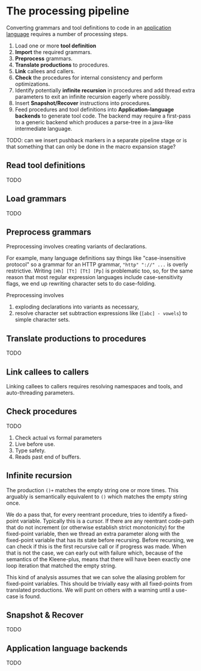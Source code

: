 # The processing pipeline

Converting grammars and tool definitions to code in an
[application language](glossary.md#application_language) requires a number of processing steps.

1. Load one or more **tool definition**
2. **Import** the required grammars.
3. **Preprocess** grammars.
4. **Translate productions** to procedures.
5. **Link** callees and callers.
6. **Check** the procedures for internal consistency and perform
   optimizations.
7. Identify potentially **infinite recursion** in procedures and
   add thread extra parameters to exit an infinite recursion eagerly
   where possibly.
8. Insert **Snapshot/Recover** instructions into procedures.
9. Feed procedures and tool definitions into **Application-language backends**
   to generate tool code.  The backend may require a first-pass to a generic
   backend which produces a parse-tree in a java-like intermediate language.

TODO: can we insert pushback markers in a separate pipeline stage or is that
something that can only be done in the macro expansion stage?

## Read tool definitions

TODO

## Load grammars

TODO

## Preprocess grammars

Preprocessing involves creating variants of declarations.

For example, many language definitions say things like
"case-insensitive protocol" so a grammar for an HTTP grammar, `"http"
"://" ...` is overly restrictive.  Writing `[Hh] [Tt] [Tt] [Pp]` is
problematic too, so, for the same reason that most regular expression
languages include case-sensitivity flags, we end up rewriting
character sets to do case-folding.

Preprocessing involves

1. exploding declarations into variants as necessary,
2. resolve character set subtraction expressions like (`[abc] - vowels`)
   to simple character sets.

## Translate productions to procedures

TODO

## Link callees to callers

Linking callees to callers requires resolving namespaces and tools,
and auto-threading parameters.

## Check procedures

TODO

1. Check actual vs formal parameters
2. Live before use.
3. Type safety.
4. Reads past end of buffers.

## Infinite recursion

The production `()+` matches the empty string one or more times.
This arguably is semantically equivalent to `()` which matches the
empty string once.

We do a pass that, for every reentrant procedure, tries to identify a
fixed-point variable.  Typically this is a cursor.  If there are any
reentrant code-path that do not increment (or otherwise establish
strict monotonicity) for the fixed-point variable, then we thread an
extra parameter along with the fixed-point variable that has its state
before recursing.  Before recursing, we can check if this is the first
recursive call or if progress was made.  When that is not the case, we
can early out with failure which, because of the semantics of the
Kleene-plus, means that there will have been exactly one loop iteration
that matched the empty string.

This kind of analysis assumes that we can solve the aliasing problem
for fixed-point variables.  This should be trivially easy with all
fixed-points from translated productions.  We will punt on others with
a warning until a use-case is found.


## Snapshot & Recover

TODO

## Application language backends

TODO
